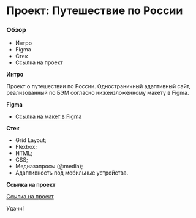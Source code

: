 # Проект: Путешествие по России

### Обзор
* Интро
* Figma
* Стек
* Ссылка на проект

**Интро**

Проект о путешествии по России.
Одностраничный адаптивный сайт, реализованный по БЭМ согласно нижеизложенному макету в Figma.

**Figma**

* [Ссылка на макет в Figma](https://www.figma.com/file/5S2WSbEFL6awjVWJ0NWL8Q/Sprint-3_-Russia-_-desktop-mobile?node-id=28503%3A0)

**Стек**

* Grid Layout;
* Flexbox;
* HTML;
* CSS;
* Медиазапросы (@media);
* Адаптивность под мобильные устройства.

**Ссылка на проект**

[Ссылка на проект](https://www.figma.com/file/5S2WSbEFL6awjVWJ0NWL8Q/Sprint-3_-Russia-_-desktop-mobile?node-id=28503%3A0)

Удачи!

